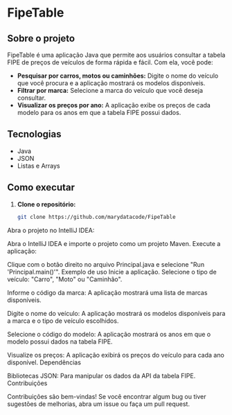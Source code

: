 # FipeTable

##  Sobre o projeto

FipeTable é uma aplicação Java que permite aos usuários consultar a tabela FIPE de preços de veículos de forma rápida e fácil. Com ela, você pode:

* **Pesquisar por carros, motos ou caminhões:**  Digite o nome do veículo que você procura e a aplicação mostrará os modelos disponíveis.
* **Filtrar por marca:** Selecione a marca do veículo que você deseja consultar.
* **Visualizar os preços por ano:**  A aplicação exibe os preços de cada modelo para os anos em que a tabela FIPE possui dados.

##  Tecnologias

* Java
* JSON
* Listas e Arrays

##  Como executar

1. **Clone o repositório:**
   ```bash
   git clone https://github.com/marydatacode/FipeTable
Abra o projeto no IntelliJ IDEA:

Abra o IntelliJ IDEA e importe o projeto como um projeto Maven.
Execute a aplicação:

Clique com o botão direito no arquivo Principal.java e selecione "Run 'Principal.main()'".
Exemplo de uso
Inicie a aplicação.
Selecione o tipo de veículo: "Carro", "Moto" ou "Caminhão".

Informe o código da marca: A aplicação mostrará uma lista de marcas disponíveis.

Digite o nome do veículo: A aplicação mostrará os modelos disponíveis para a marca e o tipo de veículo escolhidos.

Selecione o código do modelo: A aplicação mostrará os anos em que o modelo possui dados na tabela FIPE.

Visualize os preços: A aplicação exibirá os preços do veículo para cada ano disponível.
Dependências

Bibliotecas JSON: Para manipular os dados da API da tabela FIPE.
Contribuições

Contribuições são bem-vindas! Se você encontrar algum bug ou tiver sugestões de melhorias, abra um issue ou faça um pull request.
